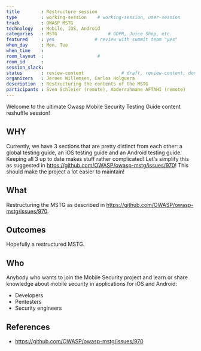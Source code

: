 ```yaml
---
title        : Restructure session
type         : working-session    # working-session, user-session
track        : OWASP MSTG
technology   : Mobile, iOS, Android
categories   : MSTG                   # GDPR, Juice Shop, etc.
featured     : yes               # review with summit team "yes"
when_day     : Mon, Tue
when_time    :
room_layout  :                    #
room_id      :
session_slack:
status       : review-content              # draft, review-content, done
organizers   : Jeroen Willemsen, Carlos Holguera
description  : Restructuring the contents of the MSTG
participants : Sven Schleier (remote), Abderrahmane AFTAHI (remote)
---
```


Welcome to the ultimate Owasp Mobile Security Testing Guide content reshuffle session!

## WHY

Currently, we have 3 sections that are pretty distinct from each other: a global testing guide, an iOS testing guide and an Android testing guide. Keeping all 3 up to date makes stuff rather complicated! Let's simplify this as suggested in https://github.com/OWASP/owasp-mstg/issues/970! This should make the project a lot easier to maintain!

## What

Restructuring the MSTG as described in https://github.com/OWASP/owasp-mstg/issues/970.

## Outcomes

Hopefully a restructured MSTG.

## Who

Anybody who wants to join the Mobile Security project and learn or share knowledge about mobile security in applications for iOS and Android:
- Developers
- Pentesters
- Security engineers


## References

- https://github.com/OWASP/owasp-mstg/issues/970
